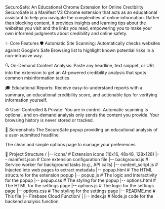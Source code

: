 SecuroSafe: An Educational Chrome Extension for Online Credibility
SecuroSafe is a Manifest V3 Chrome extension that acts as an educational assistant to help you navigate the complexities of online information. Rather than blocking content, it provides insights and learning tips about the websites you visit and the links you read, empowering you to make your own informed judgments about credibility and online safety.

✨ Core Features
🛡️ Automatic Site Scanning: Automatically checks websites against Google's Safe Browsing list to highlight known potential risks in a non-intrusive way.

🔍 On-Demand Content Analysis: Paste any headline, text snippet, or URL into the extension to get an AI-powered credibility analysis that spots common misinformation tactics.

🎓 Educational Reports: Receive easy-to-understand reports with a summary, an educational credibility score, and actionable tips for verifying information yourself.

⚙️ User-Controlled & Private: You are in control. Automatic scanning is optional, and on-demand analysis only sends the content you provide. Your browsing history is never stored or tracked.

📸 Screenshots
The SecuroSafe popup providing an educational analysis of a user-submitted headline.

The clean and simple options page to manage your preferences.

📂 Project Structure
/
|-- icons/                  # Extension icons (16x16, 48x48, 128x128)
|-- manifest.json           # Core extension configuration file
|-- background.js           # Service worker for background tasks (e.g., API calls)
|-- content_script.js       # Injected into web pages to extract metadata
|-- popup.html              # The HTML structure for the extension popup
|-- popup.js                # The logic and interactivity for the popup
|-- popup.css               # The styling for the popup
|-- options.html            # The HTML for the settings page
|-- options.js              # The logic for the settings page
|-- options.css             # The styling for the settings page
|-- README.md               # This file
|-- Firebase Cloud Function/
|   |-- index.js            # Node.js code for the backend analysis function
